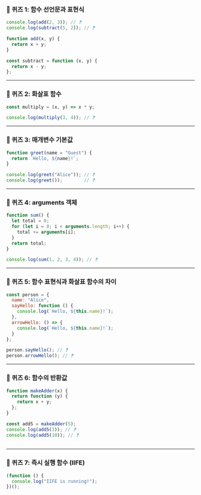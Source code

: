 
### **📝 퀴즈 1: 함수 선언문과 표현식**


```jsx
console.log(add(2, 3)); // ❓
console.log(subtract(5, 2)); // ❓

function add(x, y) {
  return x + y;
}

const subtract = function (x, y) {
  return x - y;
};

```

---

### **📝 퀴즈 2: 화살표 함수**


```jsx
const multiply = (x, y) => x * y;

console.log(multiply(3, 4)); // ❓

```

---

### **📝 퀴즈 3: 매개변수 기본값**

```jsx
function greet(name = "Guest") {
  return `Hello, ${name}!`;
}

console.log(greet("Alice")); // ❓
console.log(greet());        // ❓

```

---

### **📝 퀴즈 4: arguments 객체**

```jsx
function sum() {
  let total = 0;
  for (let i = 0; i < arguments.length; i++) {
    total += arguments[i];
  }
  return total;
}

console.log(sum(1, 2, 3, 4)); // ❓

```

---

### **📝 퀴즈 5: 함수 표현식과 화살표 함수의 차이**

```jsx
const person = {
  name: "Alice",
  sayHello: function () {
    console.log(`Hello, ${this.name}!`);
  },
  arrowHello: () => {
    console.log(`Hello, ${this.name}!`);
  }
};

person.sayHello(); // ❓
person.arrowHello(); // ❓

```

---

### **📝 퀴즈 6: 함수의 반환값**

```jsx
function makeAdder(x) {
  return function (y) {
    return x + y;
  };
}

const add5 = makeAdder(5);
console.log(add5(3)); // ❓
console.log(add5(10)); // ❓
 
```

---

### **📝 퀴즈 7: 즉시 실행 함수 (IIFE)**

```jsx
(function () {
  console.log("IIFE is running!");
})();

```
